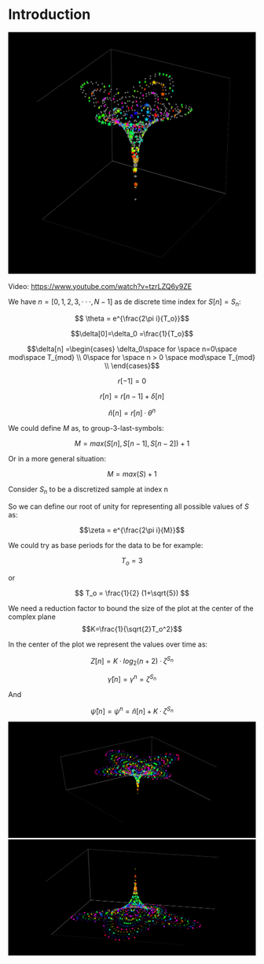 # Introduction 
![](4D_flower_one_observers_path_over_primes.png)


Video: 
https://www.youtube.com/watch?v=tzrLZQ6y9ZE


We have $n=[0,1,2,3,···,N-1]$ as de discrete time index for $S[n]=S_n$:

$$ \theta = e^{\frac{2\pi i}{T_o}}$$


$$\delta[0]=\delta_0 =\frac{1}{T_o}$$

$$\delta[n] =\begin{cases} \delta_0\space for \space n=0\space mod\space T_{mod} \\
                     0\space for \space n > 0 \space mod\space T_{mod} \\
       \end{cases}$$

$$r[-1]=0$$


$$r[n] = r[n-1] + \delta[n] $$



$$\hat n[n] =r[n]·\theta^{n}$$


We could define $M$ as, to group-3-last-symbols: 

$$M=max(S[n],S[n-1],S[n-2])+1$$

Or in a more general situation:

$$M=max(S)+1$$

Consider $S_n$ to be a discretized sample at index n

So we can define our root of unity for representing all possible values of $S$ as:

$$\zeta = e^{\frac{2\pi i}{M}}$$

We could try as base periods for the data to be for example:

$$ T_o = 3 $$

or

$$ T_o = \frac{1}{2} (1+\sqrt{5}) $$


We need a reduction factor to bound the size of the plot at the center of the complex plane
$$K=\frac{1}{\sqrt{2}T_o^2}$$


In the center of the plot we represent the values over time as: 

$$Z[n]=K·log_2(n+2)·\zeta^{S_n}$$

$$\hat \gamma [n]=\gamma^n = \zeta^{S_n}$$ 


And

$$\hat \psi [n] =\psi^n = \hat n[n]+K·\zeta^{S_n}$$

![](/cool_3d_views/4D_entangled_flower_up_2.png)
![](/cool_3d_views/4D_entangled_flower_down_2.png)

